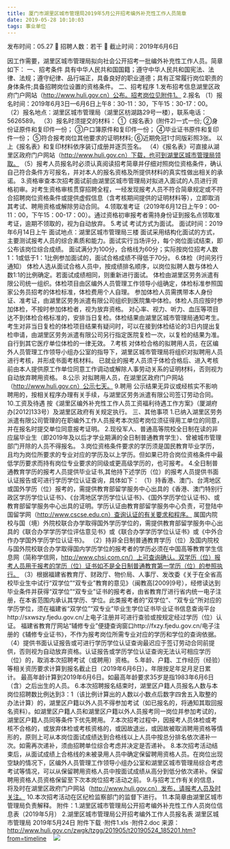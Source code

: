 ```yaml
---
title: 厦门市湖里区城市管理局2019年5月公开招考编外补充性工作人员简章
date: 2019-05-28 10:10:03
tags: 事业单位
---
```

发布时间：05.27   🌟   招聘人数：若干   🌈   截止时间：2019年6月6日
<!-- more -->
因工作需要，湖里区城市管理局拟向社会公开招考一批编外补充性工作人员。简章如下：
一、招考条件
具有中华人民共和国国籍；遵守中华人民共和国宪法、法律、法规；遵守纪律、品行端正，具备良好的职业道德；具有正常履行岗位职责的身体条件;具备招聘岗位设置的资格条件。
二、招考程序
1.发布招考信息湖里区政府门户网站（http://www.huli.gov.cn）公布。招考岗位见附件1。
2.报名
（1）报名时间：2019年6月3日—6月6日上午8：30-11：30，下午15：30-17：00。
（2）报名地点：湖里区城市管理局（湖里区枋湖路29号一楼），联系电话：5626589。
（3）报名时须提交的材料：
①《报名表》(附件2)一式一份;
②身份证原件和复印件一份；
③户口簿原件和复印件一份；
④毕业证书原件和复印件一份；
⑤符合报考岗位其他要求的证明材料;
⑥近期免冠1寸同版彩照3张。
以上《报名表》和复印材料依序装订成册并逐页签名。
（4）《报名表》可直接从湖里区政府门户网站（http://www.huli.gov.cn）下载，也可到湖里区城市管理局领取。
（5）报考人员报名时必须认真阅读招考简章并仔细对照岗位资格条件，确认自己符合条件方可报名，并对本人的报名资格及所提供材料的真实性做出相关的承诺。
3.资格审查本次招考面试前由湖里区城市管理局对拟进入面试的人员进行资格初审。对考生资格审核贯穿招聘全程，一经发现报考人员不符合简章规定或不符合招聘岗位资格条件或提供虚假信息（含考核期间提供的证明材料等），立即取消其考试、聘用资格或解除劳动合同。
4.领取准考证（2019年6月12日上午9：00-11：00，下午15：00-17：00）。通过资格初审报考者需持身份证到报名点领取准考证，逾期不领取的，视为自动放弃。
5.考试
考试方式为面试。
面试时间：2019年6月14日上午
面试地点：湖里区城市管理局三楼
面试采用结构化面试的方式，主要测试报考人员的综合素质和能力。面试实行当场评分，每个岗位面试结束，即公布该岗位综合成绩。
面试满分为100分，合格线为60分；实际按岗位招考人数1：1或低于1：1比例参加面试的，面试合格成绩不得低于70分。
6.体检（时间另行通知）
体检人选从面试合格人员中，按成绩排名顺序，以岗位拟聘人数与体检人数1:1的比例确定。若面试成绩相同，则重新进行面试。
体检由湖里区劳务派遣有限公司统一组织。体检项目由区编外人员管理工作领导小组确定，体检标准参照国家公务员招考的体检标准，体检费用个人自理。
参加体检人员需携带本人身份证、准考证，由湖里区劳务派遣有限公司组织到医院集中体检。体检人员应按时参加体检，不按时参加体检者，视为放弃资格。
对心率、视力、听力、血压等项目达不到体检合格标准的，安排当日复检。体检结果由湖里区城市管理局通知考生。考生对非当日复检的体检项目结果有疑问时，可以在接到体检结论的3日内提出复检申请，由湖里区劳务派遣有限公司另行指定医院复检一次，以复检的结果为准。自行到其它医疗单位体检的一律无效。
7.考核
对体检合格的拟聘用人员，在区编外人员管理工作领导小组办公室的指导下，湖里区城市管理局将组织对拟聘用人员进行考核，并形成书面考核材料。
已就业的报考人员须于体检合格后、进入考核前由本人提供原工作单位同意工作调动或解除人事劳动关系的证明材料，否则视为自动放弃聘用资格。
8.公示
对拟聘用人员，在湖里区政府门户网站（http://www.huli.gov.cn）公示七天。
9.聘用
公示结果无异议或经核实不影响聘用的，按相关程序办理有关手续，与湖里区劳务派遣有限公司签订劳动合同。
10.工资及待遇
按《湖里区编外补充性工作人员工资福利待遇工作方案》（厦湖府办[2012]133号）及湖里区政府有关规定执行。
三、其他事项
1.已纳入湖里区劳务派遣有限公司管理的在职编外工作人员报考本次招考岗位须征得用工单位的同意，并在报名时提交单位同意报考证明。
2.现役军人、普通高等院校全日制在读的非应届毕业生（即2019年及以后才学业期满的全日制普通教育学生）、曾被城市管理部门开除的人员不得报名。
3.岗位资格条件要求的学历须是国民教育毕业学历，且均为岗位所要求的专业对应的学历及以上学历。但如果已符合岗位资格条件中最低学历要求而持有岗位专业要求的同级或更高级学历的，也可报考。
4.全日制普通教育学历的报考人员提供毕业证书,其他持下述学历（位）的报考人员提供书面认证报告或可进行学历学位认证查询，具体如下：
（1）持香港、澳门、台湾地区或国外学历（位）报考的，需提供教育部留学服务中心出具的《香港、澳门特别行政区学历学位认证书》、《台湾地区学历学位认证书》、《国外学历学位认证书》、或教育部留学服务中心出具的证明。学历认证由教育部留学服务中心负责，可登陆中国留学网（http://www.cscse.edu.cn）查询认证的有关要求和程序。
属国内院校与国（境）外院校联合办学取得国外学历学位的，需提供教育部留学服务中心出具的《联合办学学历学位评估意见书》或《联合办学学历学位认证书》或《中外合作办学国外学历学位认证书》。
（2）持非全日制普通教育学历（位）及国内院校与国外院校联合办学取得国内学历学位的报考者的学历必须在中国高等教育学生信息网（简称学信网，http://www.chsi.com.cn/）上可查询确认。双学历（位）报考人员用于报考的学历（位）证书如不是全日制普通教育第一学历（位）的参照执行。
（3）根据福建省教育厅、财政厅、物价局、人事厅、发改委《关于在全省高校毕业生中试行“双学位”“双专业”教育的意见》（闽教高[2009]9号），经修读达到毕业条件并获得“双学位”“双专业”证书的报考者，由省教育厅进行省内统一电子注册，在本省范围内承认其学历、学位。此类报考者的“双学位”、“双专业”所对应的学历学位，须在福建省“双学位”“双专业”毕业生学位证书毕业证书信息查询平台http://sxwszy.fjedu.gov.cn/上电子注册并可进行查验或按规定经过学历（位）认证。
福建省教育厅网站“辅修专业”便捷查询窗口http://fxzy.fjedu.gov.cn/电子注册的《辅修专业证书》，不作为报考岗位所需专业对应的学历和学位的查询依据。
（4）提供书面认证报告或可进行学历学位认证查询最迟应于签订劳动合同前提供，否则视为自动放弃资格。认证报告或学历学位认证查询无法认可相应学历（位）的，取消本次招聘考试（或聘用）资格。
5.年龄、户籍、工作经历（经验）等相关资历要求计算到报名截止日（2019年6月6日）。年限按足年足月足日累计。
最高年龄计算到2019年6月6日。如最高年龄要求35岁是指1983年6月6日（含）之后出生的人员。
6.本次招聘报名结束时，湖里区户籍人员报名人数与本岗位招聘数比例达到3：1（该比例计算出的人数以小数点后数字四舍五入取整的办法计算）的，湖里区户籍以外人员不得参加考试（如已报名的，将通知其取回报名资料）。如湖里区户籍人员和湖里区户籍以外人员报考同一岗位并参加考试的，湖里区户籍人员同等条件下优先聘用。
7.本次招考过程中，因报考人员体检或考核不合格的，或放弃体检或考核资格的，或因故退出，或因故被取消聘用资格等情形的，原则上可从本岗位面试成绩达到合格线以上人员中按总分排名依次递补一次。如需再次递补，须由招聘单位综合考虑并决定是否递补。
8.本次招考活动结束后，从面试成绩上合格线的未被录用人员中确定保留聘用资格人员。在岗位出现空缺的情况下，区编外人员管理工作领导小组办公室和湖里区城市管理局综合考虑考试等情况，可以从保留聘用资格人员中按面试成绩从高分到低分依次递补。保留聘用资格人员资格保留至下次本岗位招考活动之前。
9.与招考工作有关的信息，将及时在湖里区政府门户网站（http://www.huli.gov.cn）发布，请报考人员及时关注。
10.本次招考活动在区纪检监察部门的监督下进行。
11.本简章由湖里区城市管理局负责解释。
附件：1.湖里区城市管理局公开招考编外补充性工作人员岗位信息表（2019年5月）
2.湖里区城市管理局公开招考编外工作人员报名表
湖里区城市管理局
2019年5月24日
附件下载
·附件1.xls
·附件2.doc
来源：
http://www.huli.gov.cn/zwgk/tzgg/201905/t20190524_185201.htm?from=timeline
 
 ![](https://cdn.weiweiblog.cn/20181015134814.png)